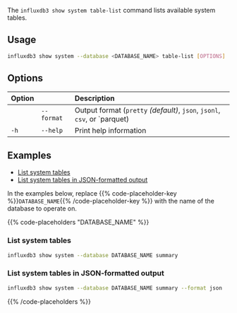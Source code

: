 
The `influxdb3 show system table-list` command lists available system tables.

## Usage

<!--pytest.mark.skip-->

```bash
influxdb3 show system --database <DATABASE_NAME> table-list [OPTIONS]
```

## Options

| Option |            | Description                                                                                    |
| :----- | :--------- | :--------------------------------------------------------------------------------------------- |
|        | `--format` | Output format (`pretty` _(default)_, `json`, `jsonl`, `csv`, or `parquet)                      |
| `-h`   | `--help`   | Print help information                                                                         |

## Examples

- [List system tables](#list-system-tables)
- [List system tables in JSON-formatted output](#list-system-tables-in-json-formatted-output)

In the examples below, replace
{{% code-placeholder-key %}}`DATABASE_NAME`{{% /code-placeholder-key %}} with
the name of the database to operate on.

{{% code-placeholders "DATABASE_NAME" %}}

### List system tables

<!--pytest.mark.skip-->

```bash
influxdb3 show system --database DATABASE_NAME summary
```

### List system tables in JSON-formatted output

<!--pytest.mark.skip-->

```bash
influxdb3 show system --database DATABASE_NAME summary --format json
```

{{% /code-placeholders %}}
